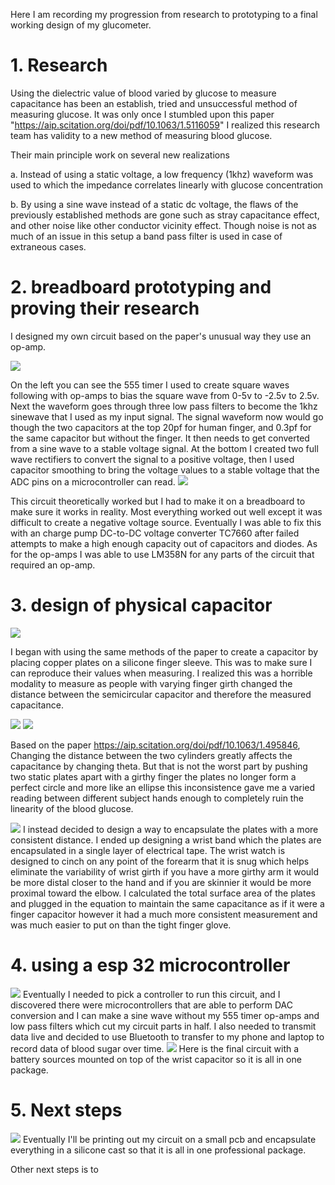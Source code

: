 Here I am recording my progression from research to prototyping to a final working design of my glucometer. 
# 1. Research
Using the dielectric value of blood varied by glucose to measure capacitance has been an establish, tried and unsuccessful method of measuring glucose. It was only once I stumbled upon this paper "https://aip.scitation.org/doi/pdf/10.1063/1.5116059" I realized this research team has validity to a new method of measuring blood glucose. 

Their main principle work on several new realizations

a. Instead of using a static voltage, a low frequency (1khz) waveform was used to which the impedance correlates linearly with glucose concentration 

b. By using a sine wave instead of a static dc voltage, the flaws of the previously established methods are gone such as stray capacitance effect, 
    and other noise like other conductor vicinity effect. Though noise is not as much of an issue in this setup a band pass filter is used in case of 
    extraneous cases. 

# 2. breadboard prototyping and proving their research 
I designed my own circuit based on the paper's unusual way they use an op-amp.

![](https://github.com/chrisshum/capacitive-glucometer/blob/main/Wikimages/circuit.PNG)

On the left you can see the 555 timer I used to create square waves following with op-amps to bias the square wave from 0-5v to -2.5v to 2.5v. Next the waveform goes through three low pass filters to become the 1khz sinewave that I used as my input signal.
The signal waveform now would go though the two capacitors at the top 20pf for human finger, and 0.3pf for the same capacitor but without the finger. It then needs to get converted from a sine wave to a stable voltage signal. 
At the bottom I created two full wave rectifiers to convert the signal to a positive voltage, then I used capacitor smoothing to bring the voltage values to a stable voltage that the ADC pins on a microcontroller can read. 
![](https://github.com/chrisshum/capacitive-glucometer/blob/main/Wikimages/breadboard%20circuit.jpg)

This circuit theoretically worked but I had to make it on a breadboard to make sure it works in reality. 
Most everything worked out well except it was difficult to create a negative voltage source. Eventually I was able to fix this with an charge pump DC-to-DC voltage converter TC7660 after failed attempts to make a high enough capacity out of capacitors and diodes. 
As for the op-amps I was able to use LM358N for any parts of the circuit that required an op-amp.

# 3. design of physical capacitor 

![](https://github.com/chrisshum/capacitive-glucometer/blob/main/Wikimages/fingercapacitor.jpg)

I began with using the same methods of the paper to create a capacitor by placing copper plates on a silicone finger sleeve. This was to make sure I can reproduce their values when measuring. I realized this was a horrible modality to measure as people with varying finger girth changed the distance between the semicircular capacitor and therefore the measured capacitance. 

![](https://github.com/chrisshum/capacitive-glucometer/blob/main/Wikimages/diagramcylindralcircuit.PNG)
![](https://github.com/chrisshum/capacitive-glucometer/blob/main/Wikimages/equationcylindralcircuit.PNG)

Based on the paper https://aip.scitation.org/doi/pdf/10.1063/1.495846, Changing the distance between the two cylinders greatly affects the capacitance by changing theta. But that is not the worst part by pushing two static plates apart with a girthy finger the plates no longer form a perfect circle and more like an ellipse this inconsistence gave me a varied reading between different subject hands enough to completely ruin the linearity of the blood glucose.

![](https://github.com/chrisshum/capacitive-glucometer/blob/main/Wikimages/wristcapacitor.jpg)
I instead decided to design a way to encapsulate the plates with a more consistent distance. I ended up designing a wrist band which the plates are encapsulated in a single layer of electrical tape. The wrist watch is designed to cinch on any point of the forearm that it is snug which helps eliminate the variability of wrist girth if you have a more girthy arm it would be more distal closer to the hand and if you are skinnier it would be more proximal toward the elbow. I calculated the total surface area of the plates and plugged in the equation to maintain the same capacitance as if it were a finger capacitor however it had a much more consistent measurement and was much easier to put on than the tight finger glove. 

# 4. using a esp 32 microcontroller 
![](https://github.com/chrisshum/capacitive-glucometer/blob/main/Wikimages/microcontoller.jpg)
Eventually I needed to pick a controller to run this circuit, and I discovered there were microcontrollers that are able to perform DAC conversion and I can make a sine wave without my 555 timer op-amps and low pass filters which cut my circuit parts in half. I also needed to transmit data live and decided to use Bluetooth to transfer to my phone and laptop to record data of blood sugar over time. 
![](https://github.com/chrisshum/capacitive-glucometer/blob/main/Wikimages/microcontoller%20with%20circuit.jpg)
Here is the final circuit with a battery sources mounted on top of the wrist capacitor so it is all in one package. 
# 5. Next steps 
![](https://github.com/chrisshum/capacitive-glucometer/blob/main/Wikimages/glucometer%20v2.png)
Eventually I'll be printing out my circuit on a small pcb and encapsulate everything in a silicone cast so that it is all in one professional package.

Other next steps is to 



